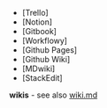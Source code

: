 - [Trello]
- [Notion]
- [Gitbook]
- [Workflowy]
- [Github Pages]
- [Github Wiki]
- [MDwiki]
- [StackEdit]

**wikis** - see also [wiki.md](wiki.md)
